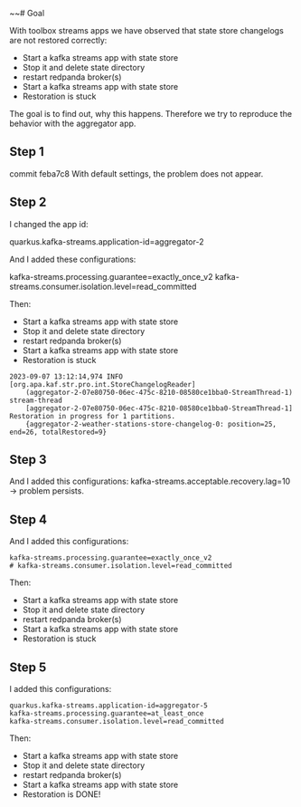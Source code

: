 ~~# Goal

With toolbox streams apps we have observed that state store changelogs are not restored correctly:

- Start a kafka streams app with state store
- Stop it and delete state directory
- restart redpanda broker(s)
- Start a kafka streams app with state store
- Restoration is stuck

The goal is to find out, why this happens. Therefore we try to reproduce the behavior with the aggregator app.

## Step 1
commit feba7c8
With default settings, the problem does not appear.


## Step 2

I changed the app id:

quarkus.kafka-streams.application-id=aggregator-2

And I added these configurations:

kafka-streams.processing.guarantee=exactly_once_v2
kafka-streams.consumer.isolation.level=read_committed


Then:
- Start a kafka streams app with state store
- Stop it and delete state directory
- restart redpanda broker(s)
- Start a kafka streams app with state store
- Restoration is stuck

```text
2023-09-07 13:12:14,974 INFO  [org.apa.kaf.str.pro.int.StoreChangelogReader] 
    (aggregator-2-07e80750-06ec-475c-8210-08580ce1bba0-StreamThread-1) stream-thread 
    [aggregator-2-07e80750-06ec-475c-8210-08580ce1bba0-StreamThread-1] Restoration in progress for 1 partitions.
    {aggregator-2-weather-stations-store-changelog-0: position=25, end=26, totalRestored=9}
```

## Step 3
And I added this configurations:
kafka-streams.acceptable.recovery.lag=10
-> problem persists.

## Step 4
And I added this configurations:
```
kafka-streams.processing.guarantee=exactly_once_v2
# kafka-streams.consumer.isolation.level=read_committed
```

Then:
- Start a kafka streams app with state store
- Stop it and delete state directory
- restart redpanda broker(s)
- Start a kafka streams app with state store
- Restoration is stuck


## Step 5
I added this configurations:
```
quarkus.kafka-streams.application-id=aggregator-5
kafka-streams.processing.guarantee=at_least_once
kafka-streams.consumer.isolation.level=read_committed
```

Then:
- Start a kafka streams app with state store
- Stop it and delete state directory
- restart redpanda broker(s)
- Start a kafka streams app with state store
- Restoration is DONE!

